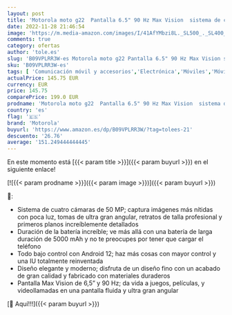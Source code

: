 ```yaml
---
layout: post
title: 'Motorola moto g22  Pantalla 6.5" 90 Hz Max Vision  sistema de cuatro cámaras de 50MP  Android 12  batería 5000mAh  4/128GB  dual SIM   negro [Versión ES/PT]'
date: 2022-11-28 21:46:54
image: 'https://m.media-amazon.com/images/I/41AfYMbzi8L._SL500_._SL400_.jpg'
comments: true
category: ofertas
author: 'tole.es'
slug: 'B09VPLRR3W-es Motorola moto g22 Pantalla 6.5" 90 Hz Max Vision sistema...'
sku: 'B09VPLRR3W-es'
tags: [ 'Comunicación móvil y accesorios','Electrónica','Móviles','Móviles y smartphones libres','android','motorola','🇪🇸', ]
actualPrice: 145.75 EUR
currency: EUR
price: 145.75
comparePrice: 199.0 EUR
prodname: 'Motorola moto g22  Pantalla 6.5" 90 Hz Max Vision  sistema de cuatro cámaras de 50MP  Android 12  batería 5000mAh  4/128GB  dual SIM   negro [Versión ES/PT]'
country: 'es'
flag: '🇪🇸'
brand: 'Motorola'
buyurl: 'https://www.amazon.es/dp/B09VPLRR3W/?tag=tolees-21'
descuento: '26.76'
average: '151.249444444445'
---
```


En este momento está [{{< param title >}}]({{< param buyurl >}}) en el siguiente enlace!

[![{{< param prodname >}}]({{< param image >}})]({{< param buyurl >}})

🔎:

- Sistema de cuatro cámaras de 50 MP; captura imágenes más nítidas con poca luz, tomas de ultra gran angular, retratos de talla profesional y primeros planos increíblemente detallados
- Duración de la batería increíble; ve más allá con una batería de larga duración de 5000 mAh y no te preocupes por tener que cargar el teléfono
- Todo bajo control con Android 12; haz más cosas con mayor control y una IU totalmente reinventada
- Diseño elegante y moderno; disfruta de un diseño fino con un acabado de gran calidad y fabricado con materiales duraderos
- Pantalla Max Vision de 6,5” y 90 Hz; da vida a juegos, películas, y videollamadas en una pantalla fluida y ultra gran angular

[🛒 Aquí!!!]({{< param buyurl >}})
